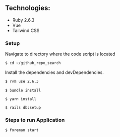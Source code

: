 ## Technologies:

* Ruby 2.6.3
* Vue
* Tailwind CSS


### Setup

Navigate to directory where the code script is located

```sh
$ cd ~/github_repo_search
```
Install the dependencies and devDependencies.

```sh
$ rvm use 2.6.3
````
```
$ bundle install
```

```
$ yarn install
```

```
$ rails db:setup
```


### Steps to run Application

```sh
$ foreman start
```

<!-- 
### Code:


### Scope for improvements: -->




